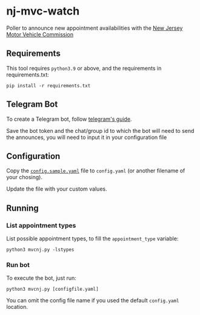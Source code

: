 # nj-mvc-watch

Poller to announce new appointment availabilities with the [New Jersey Motor Vehicle Commission](https://telegov.njportal.com/njmvc/AppointmentWizard/)

## Requirements

This tool requires `python3.9` or above, and the requirements in requirements.txt:

`pip install -r requirements.txt`

## Telegram Bot

To create a Telegram bot, follow [telegram's guide](https://core.telegram.org/bots#6-botfather).

Save the bot token and the chat/group id to which the bot will need to send the announces, you will need to input it in your configuration file


## Configuration

Copy the [`config.sample.yaml`](config.sample.yaml) file to `config.yaml` (or another filename of your chosing).

Update the file with your custom values.

## Running

### List appointment types

List possible appointment types, to fill the `appointment_type` variable:

`python3 mvcnj.py -lstypes`

### Run bot

To execute the bot, just run:

`python3 mvcnj.py [configfile.yaml]`

You can omit the config file name if you used the default `config.yaml` location.